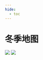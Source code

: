 ```yaml
---
hide:
  - toc
---
```

# 冬季地图

![](https://cdn.jsdelivr.net/gh/Pi3-l22/Stardew_Valley_Image/season_map/8.png)
![](https://cdn.jsdelivr.net/gh/Pi3-l22/Stardew_Valley_Image/season_map/7.png)